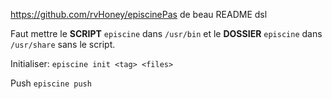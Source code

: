 https://github.com/rvHoney/episcinePas de beau README dsl

Faut mettre le **SCRIPT** `episcine` dans `/usr/bin` et le **DOSSIER** `episcine` dans `/usr/share` sans le script.

Initialiser:
`episcine init <tag> <files>`

Push
`episcine push`

